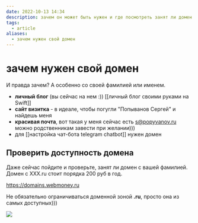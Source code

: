```yaml
---
date: 2022-10-13 14:34
description: зачем он может быть нужен и где посмотреть занят ли домен с вашей фамилией?
tags:
  - article
aliases:
  - зачем нужен свой домен
---
```

# зачем нужен свой домен

И правда зачем? А особенно со своей фамилией или именем. 
- **личный блог** (вы сейчас на нем :)) [[личный блог своими руками на Swift]]
- **сайт визитка** - в идеале, чтобы погугли "Попыванов Сергей" и найдешь меня
- **красивая почта**, вот такая у меня сейчас есть s@popyvanov.ru  можно родственникам завести при желании)))
- для  [[настройка чат-бота telegram chatbot]] нужен домен

## Проверить доступность домена

Даже сейчас пойдите и проверьте, занят ли домен с вашей фамилией. 
Домен с XXX.ru стоит порядка 200 руб в год. 

https://domains.webmoney.ru

Не обязательно ограничиваться доменной зоной **.ru**, просто она из самых доступных)))

![](https://downloader.disk.yandex.ru/preview/493c815f4e32335fef9d943669db60ef1f3274fb8838ad4c501ef26a64f7370e/6529524c/1iagDYkriCBbRpyNOOonMTybUhBIVKLV472nZ4z-F7LMZBAx0PuVaFA8rXhaxyXr4ezj_HXYtlwAmIvvwlo3rA%3D%3D?uid=0&filename=2023-10-13_14-20-07.png&disposition=inline&hash=&limit=0&content_type=image%2Fpng&owner_uid=0&tknv=v2&size=2048x2048)


